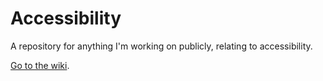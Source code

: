 # Accessibility

A repository for anything I'm working on publicly, relating to accessibility.

[Go to the wiki](https://github.com/andrewhick/accessibility/wiki).
